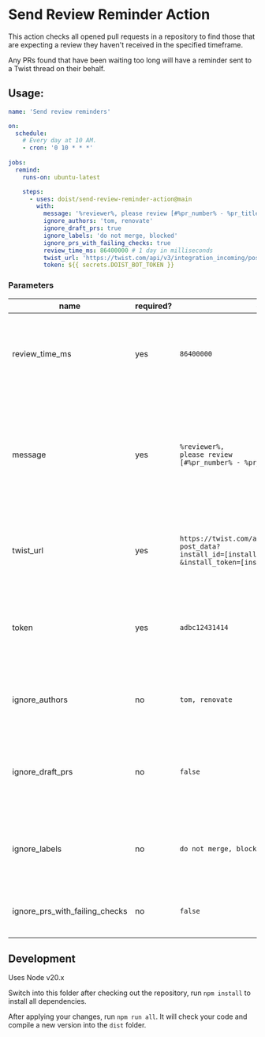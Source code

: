 # Send Review Reminder Action

This action checks all opened pull requests in a repository to find those that
are expecting a review they haven't received in the specified timeframe.

Any PRs found that have been waiting too long will have a reminder sent to a
Twist thread on their behalf.

## Usage:

```yaml
name: 'Send review reminders'

on:
  schedule:
    # Every day at 10 AM.
    - cron: '0 10 * * *'
      
jobs:
  remind:
    runs-on: ubuntu-latest

    steps:
      - uses: doist/send-review-reminder-action@main
        with:
          message: '%reviewer%, please review [#%pr_number% - %pr_title%](%pr_url%)'
          ignore_authors: 'tom, renovate'
          ignore_draft_prs: true
          ignore_labels: 'do not merge, blocked'
          ignore_prs_with_failing_checks: true
          review_time_ms: 86400000 # 1 day in milliseconds
          twist_url: 'https://twist.com/api/v3/integration_incoming/post_data?install_id=[install id]&install_token=[install token]'
          token: ${{ secrets.DOIST_BOT_TOKEN }}

```

### Parameters

|name|required?|example|description|
|----|---------|-------|-----------|
|review_time_ms|yes|`86400000`|The time in milliseconds a PR has to wait before a reminder will be sen, example is 24 hours|
|message|yes|`%reviewer%, `<br/>`please review `<br/>`[#%pr_number% - %pr_title%](%pr_url%)`|The reminder message to send, takes 4 parameters for string interpolation: `%reviewer%`, `%pr_number%`, `%pr_title%` and `%pr_url%`|
|twist_url|yes|`https://twist.com/api/v3/integration_incoming/`<br/>`post_data?`<br/>`install_id=[install id]`<br/>`&install_token=[install token]`|The installed integration url for posting a message to a Twist thread|
|token|yes|`adbc12431414`|The token for accessing the GitHub API to query the state of the PRs in a repo|
|ignore_authors|no|`tom, renovate`|Usernames of PR creators who's PRs will be ignored|
|ignore_draft_prs|no|`false`|Whether we should ignore draft PRs when checking reviews, defaults to false|
|ignore_labels|no|`do not merge, blocked`|If provided any PRs with these labels will skip the review reminder check|
|ignore_prs_with_failing_checks|no|`false`|If the PR has any failing status checks, ignore it|

## Development

Uses Node v20.x

Switch into this folder after checking out the repository, run `npm install` to install all dependencies.

After applying your changes, run `npm run all`. It will check your code and compile a new version into the `dist` 
folder.
